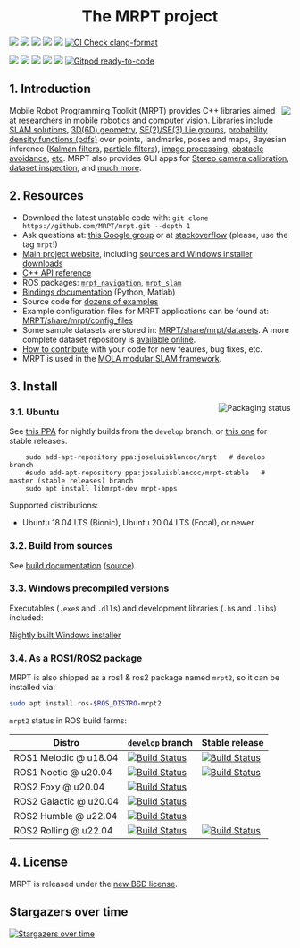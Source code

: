 
<h1 align="center">The MRPT project</h1>

<a href="https://github.com/MRPT/mrpt/actions/workflows/build-linux.yml"><img src="https://github.com/MRPT/mrpt/actions/workflows/build-linux.yml/badge.svg" /></a>
<a href="https://github.com/MRPT/mrpt/actions/workflows/build-macos.yml"><img src="https://github.com/MRPT/mrpt/actions/workflows/build-macos.yml/badge.svg" /></a>
<a href="https://github.com/MRPT/mrpt/actions/workflows/build-windows.yml"><img src="https://github.com/MRPT/mrpt/actions/workflows/build-windows.yml/badge.svg" /></a>
<a href="https://ci.appveyor.com/project/jlblancoc/mrpt" alt="AppVeyor:msvc"><img src="https://ci.appveyor.com/api/projects/status/yjs4lpj02f6a1ylg/branch/develop?svg=true" /></a> 
<a href="https://codecov.io/gh/MRPT/mrpt" alt="codecov"><img src="https://codecov.io/gh/MRPT/mrpt/branch/develop/graph/badge.svg" /></a>
[![CI Check clang-format](https://github.com/MRPT/mrpt/actions/workflows/check-clang-format.yml/badge.svg)](https://github.com/MRPT/mrpt/actions/workflows/check-clang-format.yml)

<a href="https://github.com/MRPT/mrpt/releases" alt="Releases"><img src="https://img.shields.io/github/release/MRPT/mrpt.svg" /></a>
<a href='https://github.com/MRPT/mrpt/releases/tag/Windows-nightly-builds'><img src='https://img.shields.io/badge/Windows-Installer-orange?logo=Windows'></a>
<a href="https://github.com/MRPT/mrpt/releases" alt="GitHub"><img src="https://img.shields.io/github/downloads/mrpt/mrpt/total.svg" /></a>
<a href="https://sourceforge.net/projects/mrpt/files/" alt="SourceForge"><img src="https://img.shields.io/sourceforge/dt/mrpt.svg" /></a>
<a href="https://gitter.im/MRPT/mrpt" alt="Gitter"><img src="https://badges.gitter.im/Join%20Chat.svg" /></a>
[![Gitpod ready-to-code](https://img.shields.io/badge/Gitpod-ready--to--code-blue?logo=gitpod)](https://gitpod.io/#https://github.com/MRPT/mrpt)

## 1. Introduction
<img align="right" src="https://mrpt.github.io/imgs/mrpt-videos-mix2.gif">

Mobile Robot Programming Toolkit (MRPT) provides C++ libraries aimed at researchers
in mobile robotics and computer vision. Libraries include [SLAM solutions](https://www.mrpt.org/List_of_SLAM_algorithms), [3D(6D) geometry](https://www.mrpt.org/tutorials/programming/maths-and-geometry/2d_3d_geometry/), [SE(2)/SE(3) Lie groups](https://ingmec.ual.es/~jlblanco/papers/jlblanco2010geometry3D_techrep.pdf),
[probability density functions (pdfs)](https://docs.mrpt.org/reference/develop/classmrpt_1_1math_1_1_c_probability_density_function.html) over points, landmarks, poses and maps,
Bayesian inference ([Kalman filters](https://www.mrpt.org/Kalman_Filters), [particle filters](https://www.mrpt.org/tutorials/programming/statistics-and-bayes-filtering/particle_filters/)), [image processing](https://www.mrpt.org/tutorials/programming/images-image-processing-camera-models/), [obstacle avoidance](https://www.mrpt.org/Obstacle_avoidance), [etc](https://reference.mrpt.org/devel/modules.html).
MRPT also provides GUI apps for [Stereo camera calibration](https://www.mrpt.org/list-of-mrpt-apps/application-kinect-stereo-calib/), [dataset inspection](https://www.mrpt.org/list-of-mrpt-apps/rawlogviewer/),
and [much more](https://www.mrpt.org/list-of-mrpt-apps/).

## 2. Resources
  * Download the latest unstable code with: `git clone https://github.com/MRPT/mrpt.git --depth 1`
  * Ask questions at: [this Google group](https://www.mrpt.org/forum/) or at [stackoverflow](https://stackoverflow.com/search?q=mrpt) (please, use the tag `mrpt`!)
  * [Main project website](https://www.mrpt.org/), including [sources and Windows installer downloads](https://www.mrpt.org/download-mrpt/)
  * [C++ API reference](https://docs.mrpt.org/reference/)
  * ROS packages: [`mrpt_navigation`](https://wiki.ros.org/mrpt_navigation), [`mrpt_slam`](https://wiki.ros.org/mrpt_slam)
  * [Bindings documentation](https://github.com/MRPT/mrpt/wiki) (Python, Matlab)
  * Source code for [dozens of examples](https://www.mrpt.org/tutorials/mrpt-examples/)
  * Example configuration files for  MRPT applications can be found at:
     [MRPT/share/mrpt/config_files](https://github.com/MRPT/mrpt/tree/master/share/mrpt/config_files)
  * Some sample datasets are stored in:
     [MRPT/share/mrpt/datasets](https://github.com/MRPT/mrpt/tree/master/share/mrpt/datasets).
    A more complete dataset repository is [available online](http://www.mrpt.org/robotics_datasets).
  * [How to contribute](https://github.com/MRPT/mrpt/blob/master/.github/CONTRIBUTING.md) with your code for new feaures, bug fixes, etc.
  * MRPT is used in the [MOLA modular SLAM framework](https://github.com/MOLAorg/mola/).

## 3. Install

<a href="https://repology.org/project/mrpt/versions"> 
  <img align="right" src="https://repology.org/badge/vertical-allrepos/mrpt.svg" alt="Packaging status">
</a>

### 3.1. Ubuntu

See [this PPA](https://launchpad.net/~joseluisblancoc/+archive/ubuntu/mrpt) for nightly builds from the `develop` branch, or [this one](https://launchpad.net/~joseluisblancoc/+archive/ubuntu/mrpt-stable) for stable releases.

        sudo add-apt-repository ppa:joseluisblancoc/mrpt   # develop branch
        #sudo add-apt-repository ppa:joseluisblancoc/mrpt-stable   # master (stable releases) branch
        sudo apt install libmrpt-dev mrpt-apps

Supported distributions:
  * Ubuntu 18.04 LTS (Bionic), Ubuntu 20.04 LTS (Focal), or newer.

### 3.2. Build from sources

See [build documentation](https://docs.mrpt.org/reference/latest/compiling.html) ([source](doc/source/compiling.rst)).

### 3.3. Windows precompiled versions

Executables (`.exe`s and `.dll`s) and development libraries (`.h`s and `.lib`s) included:

[Nightly built Windows installer](https://github.com/MRPT/mrpt/releases/tag/Windows-nightly-builds)

### 3.4. As a ROS1/ROS2 package

MRPT is also shipped as a ros1 & ros2 package named `mrpt2`, so it can be installed via: 

```bash
sudo apt install ros-$ROS_DISTRO-mrpt2
```

`mrpt2` status in ROS build farms:

| Distro | `develop` branch  | Stable release |
|---|---|---|
| ROS1 Melodic @ u18.04 | [![Build Status](https://build.ros.org/job/Mdev__mrpt2__ubuntu_bionic_amd64/badge/icon)](https://build.ros.org/job/Mdev__mrpt2__ubuntu_bionic_amd64/) | [![Build Status](https://build.ros.org/job/Mbin_ubv8_uBv8__mrpt2__ubuntu_bionic_arm64__binary/badge/icon)](https://build.ros.org/job/Mbin_ubv8_uBv8__mrpt2__ubuntu_bionic_arm64__binary/) |
| ROS1 Noetic @ u20.04 | [![Build Status](https://build.ros.org/job/Ndev__mrpt2__ubuntu_focal_amd64/badge/icon)](https://build.ros.org/job/Ndev__mrpt2__ubuntu_focal_amd64/) | [![Build Status](https://build.ros.org/job/Nbin_uF64__mrpt2__ubuntu_focal_amd64__binary/badge/icon)](https://build.ros.org/job/Nbin_uF64__mrpt2__ubuntu_focal_amd64__binary/) |
| ROS2 Foxy @ u20.04 | [![Build Status](https://build.ros2.org/job/Fdev__mrpt2__ubuntu_focal_amd64/badge/icon)](https://build.ros2.org/job/Fdev__mrpt2__ubuntu_focal_amd64/) | |
| ROS2 Galactic @ u20.04 | [![Build Status](https://build.ros2.org/job/Gdev__mrpt2__ubuntu_focal_amd64/badge/icon)](https://build.ros2.org/job/Gdev__mrpt2__ubuntu_focal_amd64/) | |
| ROS2 Humble @ u22.04 | [![Build Status](https://build.ros2.org/job/Hdev__mrpt2__ubuntu_jammy_amd64/badge/icon)](https://build.ros2.org/job/Hdev__mrpt2__ubuntu_jammy_amd64/) | |
| ROS2 Rolling @ u22.04 | [![Build Status](https://build.ros2.org/job/Rdev__mrpt2__ubuntu_jammy_amd64/badge/icon)](https://build.ros2.org/job/Rdev__mrpt2__ubuntu_jammy_amd64/) | [![Build Status](https://build.ros2.org/job/Rbin_uJ64__mrpt2__ubuntu_jammy_amd64__binary/badge/icon)](https://build.ros2.org/job/Rbin_uJ64__mrpt2__ubuntu_jammy_amd64__binary/) |

## 4. License
MRPT is released under the [new BSD license](http://www.mrpt.org/License/).


## Stargazers over time

[![Stargazers over time](https://starchart.cc/MRPT/mrpt.svg)](https://starchart.cc/MRPT/mrpt)
